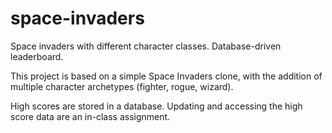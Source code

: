 # space-invaders
Space invaders with different character classes. Database-driven leaderboard.

This project is based on a simple Space Invaders clone, with the addition of multiple character archetypes (fighter, rogue, wizard).

High scores are stored in a database. Updating and accessing the high score data are an in-class assignment.
